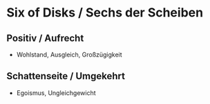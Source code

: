 # Six of Disks / Sechs der Scheiben

## Positiv / Aufrecht

- Wohlstand, Ausgleich, Großzügigkeit

## Schattenseite / Umgekehrt

- Egoismus, Ungleichgewicht
